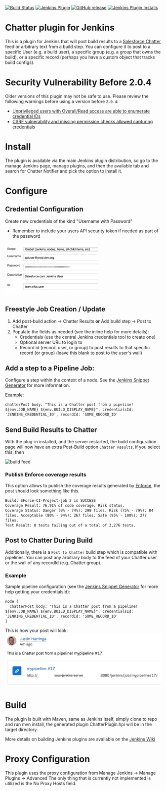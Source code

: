[![Build Status](https://ci.jenkins.io/buildStatus/icon?job=Plugins/chatter-notifier-plugin/master)](https://ci.jenkins.io/job/Plugins/job/chatter-notifier-plugin/job/master/)
[![Jenkins Plugin](https://img.shields.io/jenkins/plugin/v/chatter-notifier.svg)](https://plugins.jenkins.io/chatter-notifier)
[![GitHub release](https://img.shields.io/github/release/jenkinsci/chatter-notifier-plugin.svg?label=changelog)](https://github.com/jenkinsci/chatter-notifier-plugin/releases/latest)
[![Jenkins Plugin Installs](https://img.shields.io/jenkins/plugin/i/chatter-notifier.svg?color=blue)](https://plugins.jenkins.io/chatter-notifier)

# Chatter plugin for Jenkins

This is a plugin for Jenkins that will post build results to a [Salesforce
Chatter](http://www.salesforce.com/chatter/overview/) feed or arbitrary text from a build step.
You can configure it to post to a specific User (e.g. a build user), a specific group (e.g. a group that owns the build), 
or a specific record (perhaps you have a custom object that tracks build configs).

# Security Vulnerability Before 2.0.4
Older versions of this plugin may not be safe to use. Please review the
following warnings before using a version before `2.0.4`:

- [Unprivileged users with Overall/Read access are able to enumerate credential IDs](https://jenkins.io/security/advisory/2018-09-25/#SECURITY-1050%20%282%29)
- [CSRF vulnerability and missing permission checks allowed capturing credentials](https://jenkins.io/security/advisory/2018-09-25/#SECURITY-1050%20%281%29)

# Install

The plugin is available via the main Jenkins plugin distribution, so go to the manage Jenkins page, manage plugins, and then the available tab and search for Chatter Notifier and pick
the option to install it.

# Configure

## Credential Configuration
Create new credentials of the kind "Username with Password"
*  Remember to include your users API security token if needed as part of the password

![Jenkins Credentials Example](images/jenkins-credentials.png)

## Freestyle Job Creation / Update
1.  Add post-build action -\> Chatter Results **or** Add build
    step → Post to Chatter
2.  Populate the fields as needed (see the inline help for more
    details):
    *  Credentials (use the central Jenkins credentials tool to create one)
    *  Optional server URL to login to
    *  Record id (record, user, or group) to post results to that specific record (or group)
        (leave this blank to post to the user's wall)

## Add a step to a Pipeline Job:
Configure a step within the context of a node. See the
[Jenkins Snippet Generator](https://jenkins.io/doc/book/pipeline/getting-started/#snippet-generator)
for more information.

Example: 
```jenkinsfile
chatterPost body: "This is a Chatter post from a pipeline! ${env.JOB_NAME} ${env.BUILD_DISPLAY_NAME}", credentialsId: 'JENKINS_CREDENTIAL_ID', recordId: 'SOME_RECORD_ID'
```

## Send Build Results to Chatter
With the plug-in installed, and the server restarted, the build configuration page will now have an extra Post-Build 
option `Chatter Results`, if you select this, then

![build feed](http://www.pocketsoap.com/weblog/hc.png)

### Publish Enforce coverage results

This option allows to publish the coverage results generated by [Enforce](https://github.com/fundacionjala/enforce-gradle-plugin), the post should look something like this.

```
Build: SForce-CI-Project-job 2 is SUCCESS
Coverage Result: 76.91% of code coverage, Risk status.
Coverage Status: Danger (0% - 74%): 298 files. Risk (75% - 79%): 84 files. Acceptable (80% - 94%): 267 files. Safe (95% - 100%): 277 files.
Test Result: 0 tests failing out of a total of 3,276 tests.
```

## Post to Chatter During Build
Additionally, there is a `Post to Chatter` build step which is compatible with
pipelines. You can post any arbitrary body to the feed of your Chatter user or the wall
of any recordId (e.g. Chatter group).

### Example
Sample pipeline configuration (see the
[Jenkins Snippet Generator](https://jenkins.io/doc/book/pipeline/getting-started/#snippet-generator)
for more help getting your credentialsId):
```
node {
  chatterPost body: "This is a Chatter post from a pipeline! ${env.JOB_NAME} ${env.BUILD_DISPLAY_NAME}", credentialsId: 'JENKINS_CREDENTIAL_ID', recordId: 'SOME_RECORD_ID'
}
```
This is how your post will look:
![Chatter post](images/build-step-example.png)

# Build

The plugin is built with Maven, same as Jenkins itself, simply clone to repo and 
run mvn install, the generated plugin ChatterPlugin.hpi will be in the target directory.

More details on building Jenkins plugins are available on the [Jenkins Wiki](https://wiki.jenkins-ci.org/display/JENKINS/Plugin+tutorial)

# Proxy Configuration
This plugin uses the proxy configuration from Manage Jenkins -> Manage Plugins -> Advanced
The only thing that is currently not implemented is utilized is the No Proxy Hosts field.

